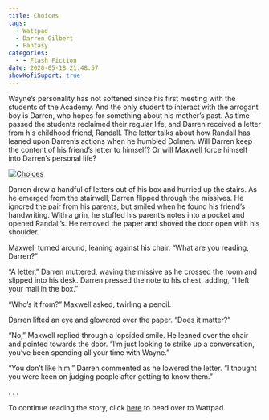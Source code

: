 ```yaml
---
title: Choices
tags:
  - Wattpad
  - Darren Gilbert
  - Fantasy
categories:
  - - Flash Fiction
date: 2020-05-18 21:48:57
showKofiSuport: true
---
```


Wayne’s personality has not softened since his first meeting with the students of the Academy. And the only student to interact with the arrogant boy is Darren, who hopes for something about his mother’s past. As time passed the students reclaimed their regular life, and Darren received a letter from his childhood friend, Randall. The letter talks about how Randall has leaned upon Darren’s actions when he humbled Dolmen.<!-- more --> Will Darren keep the content of his friend’s letter to himself? Or will Maxwell force himself into Darren’s personal life?

<div class="center">

[![Choices](/images/covers/darrengilbert.png "Choices")](https://www.wattpad.com/888014254-darren-gilbert-journeys-choices)

</div>

Darren drew a handful of letters out of his box and hurried up the stairs. As he emerged from the stairwell, Darren flipped through the missives. He ignored the pair from his parents, but smiled when he found his friend’s handwriting. With a grin, he stuffed his parent’s notes into a pocket and opened Randall’s. He removed the paper and shoved the door open with his shoulder.

Maxwell turned around, leaning against his chair. “What are you reading, Darren?”

“A letter,” Darren muttered, waving the missive as he crossed the room and slipped into his desk. Darren pressed the note to his chest, adding, “I left your mail in the box.”

“Who’s it from?” Maxwell asked, twirling a pencil.

Darren lifted an eye and glowered over the paper. “Does it matter?”

“No,” Maxwell replied through a lopsided smile. He leaned over the chair and pointed towards the door. “I’m just looking to strike up a conversation, you’ve been spending all your time with Wayne.”

“You don’t like him,” Darren commented as he lowered the letter. “I thought you were keen on judging people after getting to know them.”

<div class="center story-ellipses">
.
.
.
</div>

<div>

To continue reading the story, click [here](https://www.wattpad.com/888014254-darren-gilbert-journeys-choices) to head over to Wattpad.

</div>
